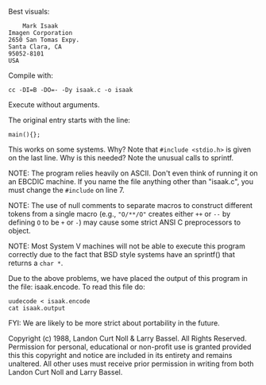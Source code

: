 Best visuals:

    	Mark Isaak
	Imagen Corporation
	2650 San Tomas Expy.
	Santa Clara, CA 
	95052-8101
	USA

Compile with:

	cc -DI=B -DO=- -Dy isaak.c -o isaak

Execute without arguments.

The original entry starts with the line:

	main(){};

This works on some systems.  Why?  Note that `#include <stdio.h>` is given on
the last line.  Why is this needed?  Note the unusual calls to sprintf.

NOTE:  The program relies heavily on ASCII.  Don't even think of running it on
an EBCDIC machine.  If you name the file anything other than "isaak.c", you must
change the `#include` on line 7.

NOTE: The use of null comments to separate macros to construct different tokens
from a single macro (e.g., `"O/**/O"` creates either `++` or `--` by defining
`O` to be `+` or `-`) may cause some strict ANSI C preprocessors to object.

NOTE: Most System V machines will not be able to execute this program correctly
due to the fact that BSD style systems have an sprintf() that returns a `char *`.

Due to the above problems, we have placed the output of this program
in the file: isaak.encode.  To read this file do:

	uudecode < isaak.encode
	cat isaak.output

FYI: We are likely to be more strict about portability in the future.

Copyright (c) 1988, Landon Curt Noll & Larry Bassel.
All Rights Reserved.  Permission for personal, educational or non-profit use is
granted provided this this copyright and notice are included in its entirety
and remains unaltered.  All other uses must receive prior permission in writing
from both Landon Curt Noll and Larry Bassel.
